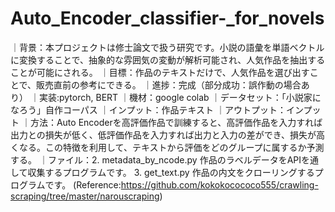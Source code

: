 # Auto_Encoder_classifier-_for_novels
｜背景：本プロジェクトは修士論文で扱う研究です。小説の語彙を単語ベクトルに変換することで、抽象的な雰囲気の変動が解析可能され、人気作品を抽出することが可能にされる。 
｜目標：作品のテキストだけで、人気作品を選び出すことで、販売直前の参考にできる。 ｜進捗：完成（部分成功：誤作動の場合あり） 
｜実装:pytorch, BERT ｜機材：google colab 
｜データセット：「小説家になろう」自作コーパス 
｜インプット：作品テキスト 
｜アウトプット：インプット 
｜方法：Auto Encoderを高評価作品で訓練すると、高評価作品を入力すれば出力との損失が低く、低評価作品を入力すれば出力と入力の差ができ、損失が高くなる。この特徴を利用して、テキストから評価をどのグループに属するか予測する。 
｜ファイル：2. metadata_by_ncode.py 作品のラベルデータをAPIを通して収集するプログラムです。 3. get_text.py 作品の内文をクローリングするプログラムです。 (Reference:https://github.com/kokokocococo555/crawling-scraping/tree/master/narouscraping)
